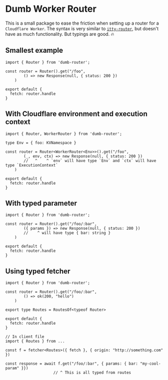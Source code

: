 # Dumb Worker Router
This is a small package to ease the friction when setting up a router for a `Cloudflare Worker`. The syntax is very similar to [`itty-router`](https://github.com/kwhitley/itty-router), but doesn't have as much functionality. But typings are good. 🔥

## Smallest example
```tsx
import { Router } from 'dumb-router';

const router = Router().get("/foo", 
        () => new Response(null, { status: 200 })
    )

export default {
  fetch: router.handle
}
```

## With Cloudflare environment and execution context
```tsx
import { Router, WorkerRouter } from 'dumb-router';

type Env = { foo: KVNamespace }

const router = Router<WorkerRouter<Env>>().get("/foo", 
        (_, env, ctx) => new Response(null, { status: 200 })
        //   ^    ^ `env` will have type `Env` and `ctx` will have type `ExecutionContext` 
    )

export default {
  fetch: router.handle
}
```

## With typed parameter
```tsx
import { Router } from 'dumb-router';

const router = Router().get("/foo/:bar", 
        ({ params }) => new Response(null, { status: 200 })
        //    ^ will have type { bar: string }
    )

export default {
  fetch: router.handle
}
```

## Using typed fetcher
```tsx
import { Router } from 'dumb-router';

const router = Router().get("/foo/:bar", 
        () => ok(200, "hello")
    )

export type Routes = RoutesOf<typeof Router>

export default {
  fetch: router.handle
}

// In client file
import { Routes } from ...

const f = fetcher<Routes>({ fetch }, { origin: "http://something.com" })

const response = await f.get("/foo/:bar", { params: { bar: "my-cool-param" }})
                     // ^ This is all typed from routes

```




